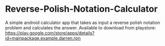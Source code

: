 # Reverse-Polish-Notation-Calculator
A simple android calculator app that takes as input a reverse polish notation problem and calculates the answer. Available to download from playstore: https://play.google.com/store/apps/details?id=mainpackage.example.darren.rpn
